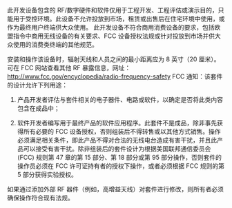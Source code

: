 此开发设备包含的 RF/数字硬件和软件仅用于工程开发、工程评估或演示目的，只能用于受控环境。此设备不允许投放到市场，租赁或出售后在住宅环境中使用，或作为最终用户终端供大众使用。
此开发设备不符合商用消费设备的要求，包括欧盟指令中商用无线设备的有关要求、FCC 设备授权法规或针对投放到市场并供大众使用的消费类终端的其他规范。

安装和操作该设备时，辐射天线和人员之间的最小距离应为 8 英寸（20 厘米）。可在 FCC 网站查看其他 RF 暴露信息，网址： http://www.fcc.gov/encyclopedia/radio-frequency-safety
FCC 通知：该套件的设计允许下列用途：

1. 产品开发者评估与套件相关的电子器件、电路或软件，以确定是否将此类内容包含在成品中；

2. 软件开发者编写用于最终产品的软件应用程序。此套件不是成品，除非事先获得所有必要的 FCC 设备授权，否则组装后不得转售或以其他方式销售。操作必须满足相关条件，即此产品不得对合法的无线电台造成有害干扰，并且此产品可以接受有害干扰。除非组装后的套件设计为根据美国联邦通信委员会 (FCC) 规则第 47 章的第 15 部分、第 18 部分或第 95 部分操作，否则套件的操作员必须在 FCC 许可证持有者的授权下操作，或者必须根据 FCC 规则的第 5 部分获得实验授权。

如果通过添加外部 RF 器件（例如，高增益天线）对套件进行修改，则所有者必须确保操作符合现有法规。
